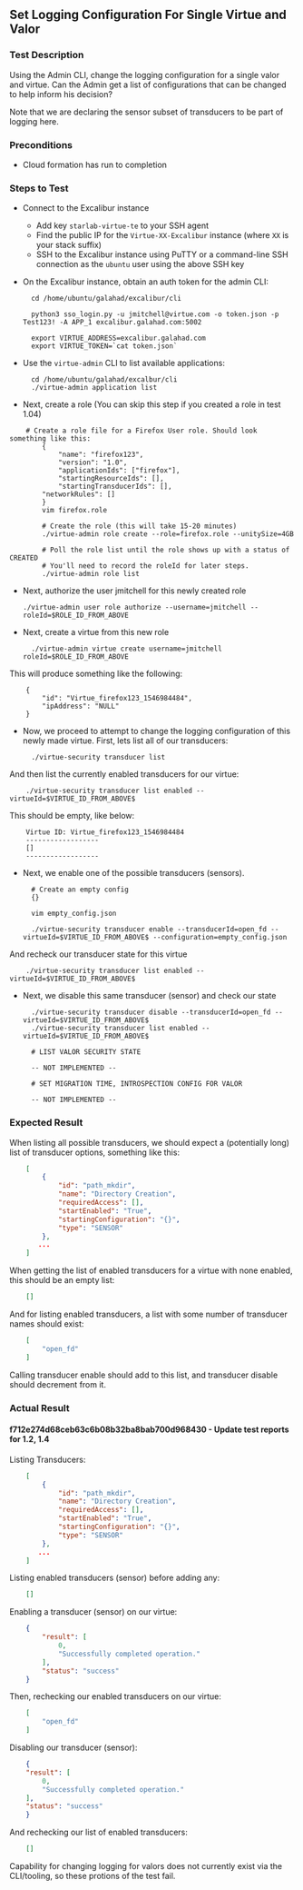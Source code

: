 ## Set Logging Configuration For Single Virtue and Valor

### Test Description

Using the Admin CLI, change the logging configuration for a single valor and virtue. Can the Admin get a list of configurations that can be changed to help inform his decision?

Note that we are declaring the sensor subset of transducers to be part of logging here.

### Preconditions

- Cloud formation has run to completion

### Steps to Test

- Connect to the Excalibur instance
    - Add key `starlab-virtue-te` to your SSH agent
    - Find the public IP for the `Virtue-XX-Excalibur` instance (where `XX` is your stack suffix)
    - SSH to the Excalibur instance using PuTTY or a command-line SSH connection as the `ubuntu` user using the above SSH key

- On the Excalibur instance, obtain an auth token for the admin CLI:

        cd /home/ubuntu/galahad/excalibur/cli

        python3 sso_login.py -u jmitchell@virtue.com -o token.json -p Test123! -A APP_1 excalibur.galahad.com:5002

        export VIRTUE_ADDRESS=excalibur.galahad.com
        export VIRTUE_TOKEN=`cat token.json`

- Use the `virtue-admin` CLI to list available applications:

        cd /home/ubuntu/galahad/excalbur/cli
        ./virtue-admin application list

- Next, create a role (You can skip this step if you created a role in test 1.04)

```
	# Create a role file for a Firefox User role. Should look something like this:
        {
            "name": "firefox123",
            "version": "1.0",
            "applicationIds": ["firefox"],
            "startingResourceIds": [],
            "startingTransducerIds": [],
	    "networkRules": []
        }
        vim firefox.role

        # Create the role (this will take 15-20 minutes)
        ./virtue-admin role create --role=firefox.role --unitySize=4GB

        # Poll the role list until the role shows up with a status of CREATED
        # You'll need to record the roleId for later steps.
        ./virtue-admin role list 
```

- Next, authorize the user jmitchell for this newly created role

	`./virtue-admin user role authorize --username=jmitchell --roleId=$ROLE_ID_FROM_ABOVE`

- Next, create a virtue from this new role

		./virtue-admin virtue create username=jmitchell roleId=$ROLE_ID_FROM_ABOVE

This will produce something like the following:

		{
		    "id": "Virtue_firefox123_1546984484",
		    "ipAddress": "NULL"
		}


- Now, we proceed to attempt to change the logging configuration of this newly made virtue.  First, lets list all of our transducers:

		./virtue-security transducer list

And then list the currently enabled transducers for our virtue:

		./virtue-security transducer list enabled --virtueId=$VIRTUE_ID_FROM_ABOVE$

This should be empty, like below:

		Virtue ID: Virtue_firefox123_1546984484
		------------------
		[]
		------------------

- Next, we enable one of the possible transducers (sensors).

		# Create an empty config
		{}

		vim empty_config.json

		./virtue-security transducer enable --transducerId=open_fd --virtueId=$VIRTUE_ID_FROM_ABOVE$ --configuration=empty_config.json

And recheck our transducer state for this virtue

		./virtue-security transducer list enabled --virtueId=$VIRTUE_ID_FROM_ABOVE$

- Next, we disable this same transducer (sensor) and check our state

		./virtue-security transducer disable --transducerId=open_fd --virtueId=$VIRTUE_ID_FROM_ABOVE$
		./virtue-security transducer list enabled --virtueId=$VIRTUE_ID_FROM_ABOVE$

        # LIST VALOR SECURITY STATE

        -- NOT IMPLEMENTED --

        # SET MIGRATION TIME, INTROSPECTION CONFIG FOR VALOR

        -- NOT IMPLEMENTED --



### Expected Result

When listing all possible transducers, we should expect a (potentially long) list of transducer options, something like this:

```json
	[
	    {
	        "id": "path_mkdir",
	        "name": "Directory Creation",
	        "requiredAccess": [],
	        "startEnabled": "True",
	        "startingConfiguration": "{}",
	        "type": "SENSOR"
	    },
	   ...
	]
```

When getting the list of enabled transducers for a virtue with none enabled, this should be an empty list:

```json
	[]
```

And for listing enabled transducers, a list with some number of transducer names should exist:

```json
	[
    	"open_fd"
	]
```


Calling transducer enable should add to this list, and transducer disable should decrement from it.  

### Actual Result

#### f712e274d68ceb63c6b08b32ba8bab700d968430 - Update test reports for 1.2, 1.4

Listing Transducers:

```json
	[
	    {
	        "id": "path_mkdir",
	        "name": "Directory Creation",
	        "requiredAccess": [],
	        "startEnabled": "True",
	        "startingConfiguration": "{}",
	        "type": "SENSOR"
	    },
	   ...
	]
```

Listing enabled transducers (sensor) before adding any:

```json
	[]
```

Enabling a transducer (sensor) on our virtue:

```json
	{
	    "result": [
	        0,
	        "Successfully completed operation."
	    ],
	    "status": "success"
	}
```

Then, rechecking our enabled transducers on our virtue:

```json
	[
    	"open_fd"
	]
```

Disabling our transducer (sensor):

```json
	{
    "result": [
        0,
        "Successfully completed operation."
    ],
    "status": "success"
	}
```

And rechecking our list of enabled transducers:

```json
	[]
```

Capability for changing logging for valors does not currently exist via the CLI/tooling, so these protions of the test fail.
